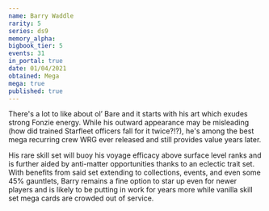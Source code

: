 ```yaml
---
name: Barry Waddle
rarity: 5
series: ds9
memory_alpha:
bigbook_tier: 5
events: 31
in_portal: true
date: 01/04/2021
obtained: Mega
mega: true
published: true
---
```


There's a lot to like about ol’ Bare and it starts with his art which exudes strong Fonzie energy. While his outward appearance may be misleading (how did trained Starfleet officers fall for it twice?!?), he's among the best mega recurring crew WRG ever released and still provides value years later.

His rare skill set will buoy his voyage efficacy above surface level ranks and is further aided by anti-matter opportunities thanks to an eclectic trait set. With benefits from said set extending to collections, events, and even some 45% gauntlets, Barry remains a fine option to star up even for newer players and is likely to be putting in work for years more while vanilla skill set mega cards are crowded out of service.

